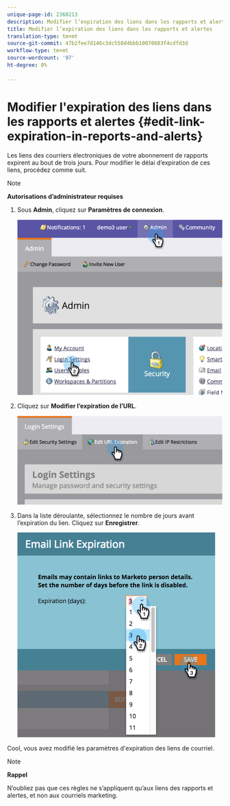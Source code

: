 ```yaml
---
unique-page-id: 2360213
description: Modifier l’expiration des liens dans les rapports et alertes - Documents marketing - Documentation du produit
title: Modifier l’expiration des liens dans les rapports et alertes
translation-type: tm+mt
source-git-commit: 47b2fee7d146c3dc558d4bbb10070683f4cdfd3d
workflow-type: tm+mt
source-wordcount: '97'
ht-degree: 0%

---
```



# Modifier l&#39;expiration des liens dans les rapports et alertes {#edit-link-expiration-in-reports-and-alerts}

Les liens des courriers électroniques de votre abonnement de rapports expirent au bout de trois jours. Pour modifier le délai d’expiration de ces liens, procédez comme suit.

>[!NOTE]
>
>**Autorisations d’administrateur requises**

1. Sous **Admin**, cliquez sur **Paramètres de connexion**.

   ![](assets/image2014-9-24-11-3a33-3a31.png)

1. Cliquez sur **Modifier l’expiration de l’URL**.

   ![](assets/image2014-9-24-11-3a33-3a43.png)

1. Dans la liste déroulante, sélectionnez le nombre de jours avant l’expiration du lien. Cliquez sur **Enregistrer**.

   ![](assets/emaillinkexpiration.png)

Cool, vous avez modifié les paramètres d&#39;expiration des liens de courriel.

>[!NOTE]
>
>**Rappel**
>
>N’oubliez pas que ces règles ne s’appliquent qu’aux liens des rapports et alertes, et non aux courriels marketing.

